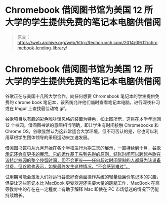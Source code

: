 # Chromebook 借阅图书馆为美国 12 所大学的学生提供免费的笔记本电脑供借阅 

> 原文：<https://web.archive.org/web/http://techcrunch.com/2014/09/12/chromebook-lending-library/>

# Chromebook 借阅图书馆为美国 12 所大学的学生提供免费的笔记本电脑供借阅

谷歌正在与美国十几所大学合作，向任何想要 Chromebook 笔记本的学生提供免费的 chrome book 笔记本，该系统允许他们临时查看笔记本电脑，进行深夜补习或在 Imgur 上查找最佳动物 gif。

谷歌项目以有趣的彩色咖啡馆风格的装置为特色，如上图所示，这将在本学年巡回 12 个校园。借阅图书馆的意图相当明确，即让学生有时间接触 Chromebooks 和 Chrome OS，谷歌显然认为这非常适合大学环境，但不可否认的是，它也可以利用草根学生团体领导的采用运动来加速发展。

借阅图书馆将从九月开始在各个学校进行为期三天的[展示，一直持续到十月，谷歌承诺还会有更多的展示。它的运作基于先到先得的原则，结账时间可以跨越谷歌在该特定校园的整个停留时间，但不会更长——任何超过时间限制的人都将为该设备付费，但谷歌也表示，如果最终发生这种情况，“不会感到难过”。](//web.archive.org/web/20230129062926/http://www.google.com/chrome/education/lending-library/)

试用期可能会激发人们对运行谷歌好奇桌面操作系统的轻量级廉价笔记本的兴趣，但要让这些笔记本比 MacBook 更受欢迎还需要大量的跑腿工作，MacBook 在高等教育中的存在在一定程度上有助于解释 Mac 即使在 PC 市场低迷的情况下仍能持续增长。